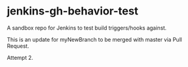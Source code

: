 # jenkins-gh-behavior-test
A sandbox repo for Jenkins to test build triggers/hooks against.

This is an update for myNewBranch to be merged with master via Pull Request.

Attempt 2.